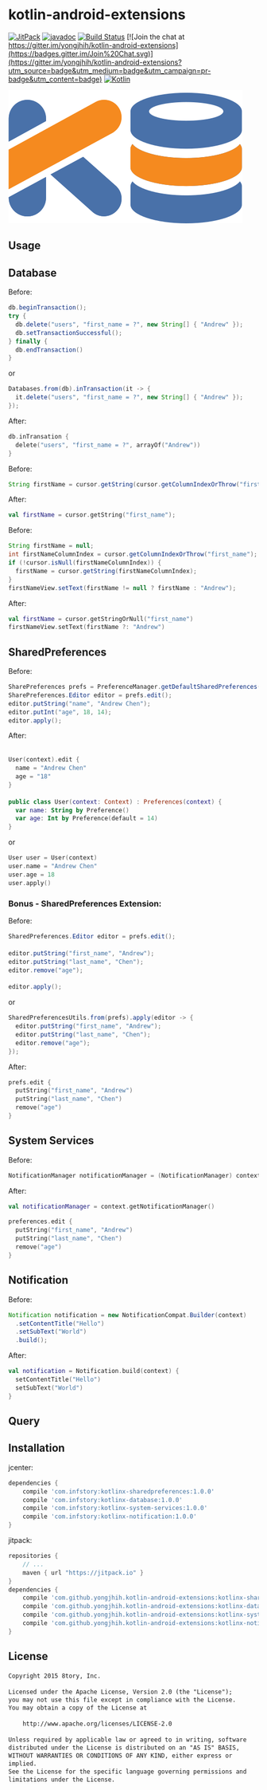 # kotlin-android-extensions

<!--[![Android Arsenal](https://img.shields.io/badge/Android%20Arsenal-RxParse-brightgreen.svg?style=flat)](http://android-arsenal.com/details/1/1670)-->
<!--[![Download](https://api.bintray.com/packages/yongjhih/maven/kotlin-android-extensions/images/download.svg) ](https://bintray.com/yongjhih/maven/kotlin-android-extensions/_latestVersion)-->
[![JitPack](https://img.shields.io/github/tag/yongjhih/kotlin-android-extensions.svg?label=JitPack)](https://jitpack.io/#yongjhih/kotlin-android-extensions)
[![javadoc](https://img.shields.io/github/tag/yongjhih/kotlin-android-extensions.svg?label=javadoc)](https://jitpack.io/com/github/yongjhih/kotlin-android-extensions/-SNAPSHOT/javadoc/)
[![Build Status](https://travis-ci.org/yongjhih/kotlin-android-extensions.svg)](https://travis-ci.org/yongjhih/kotlin-android-extensions)
[![Join the chat at https://gitter.im/yongjhih/kotlin-android-extensions](https://badges.gitter.im/Join%20Chat.svg)](https://gitter.im/yongjhih/kotlin-android-extensions?utm_source=badge&utm_medium=badge&utm_campaign=pr-badge&utm_content=badge)
[![Kotlin](https://img.shields.io/maven-central/v/org.jetbrains.kotlin/kotlin-maven-plugin.svg?label=Kotlin)](http://search.maven.org/#search%7Cga%7C1%7Cg%3A%22org.jetbrains.kotlin%22)

![](art/kotlin-database.png)

## Usage

## Database

Before:

```java
db.beginTransaction();
try {
  db.delete("users", "first_name = ?", new String[] { "Andrew" });
  db.setTransactionSuccessful();
} finally {
  db.endTransaction()
}
```

or

```java
Databases.from(db).inTransaction(it -> {
  it.delete("users", "first_name = ?", new String[] { "Andrew" });
});
```

After:

```kotlin
db.inTransation {
  delete("users", "first_name = ?", arrayOf("Andrew"))
}
```

Before:

```java
String firstName = cursor.getString(cursor.getColumnIndexOrThrow("first_name"));
```

After:

```kotlin
val firstName = cursor.getString("first_name");
```

Before:

```java
String firstName = null;
int firstNameColumnIndex = cursor.getColumnIndexOrThrow("first_name");
if (!cursor.isNull(firstNameColumnIndex)) {
  firstName = cursor.getString(firstNameColumnIndex);
}
firstNameView.setText(firstName != null ? firstName : "Andrew");
```

After:

```kotlin
val firstName = cursor.getStringOrNull("first_name")
firstNameView.setText(firstName ?: "Andrew")
```

## SharedPreferences

Before:

```java
SharePreferences prefs = PreferenceManager.getDefaultSharedPreferences(context);
SharePreferences.Editor editor = prefs.edit();
editor.putString("name", "Andrew Chen");
editor.putInt("age", 18, 14);
editor.apply();
```

After:

```kotlin

User(context).edit {
  name = "Andrew Chen"
  age = "18"
}

public class User(context: Context) : Preferences(context) {
  var name: String by Preference()
  var age: Int by Preference(default = 14)
}
```

or

```kotlin
User user = User(context)
user.name = "Andrew Chen"
user.age = 18
user.apply()
```

### Bonus - SharedPreferences Extension:

Before:

```java
SharedPreferences.Editor editor = prefs.edit();

editor.putString("first_name", "Andrew");
editor.putString("last_name", "Chen");
editor.remove("age");

editor.apply();
```

or

```java
SharedPreferencesUtils.from(prefs).apply(editor -> {
  editor.putString("first_name", "Andrew");
  editor.putString("last_name", "Chen");
  editor.remove("age");
});
```

After:

```kotlin
prefs.edit {
  putString("first_name", "Andrew")
  putString("last_name", "Chen")
  remove("age")
}
```

## System Services

Before:

```java
NotificationManager notificationManager = (NotificationManager) context.getSystemService(Context.NOTIFICATION_SERVICE);
```

After:

```kotlin
val notificationManager = context.getNotificationManager()
```


```kotlin
preferences.edit {
  putString("first_name", "Andrew")
  putString("last_name", "Chen")
  remove("age")
}
```

## Notification

Before:

```java
Notification notification = new NotificationCompat.Builder(context)
  .setContentTitle("Hello")
  .setSubText("World")
  .build();
```

After:

```kotlin
val notification = Notification.build(context) {
  setContentTitle("Hello")
  setSubText("World")
}
```

## Query

## Installation

jcenter:

```gradle
dependencies {
    compile 'com.infstory:kotlinx-sharedpreferences:1.0.0'
    compile 'com.infstory:kotlinx-database:1.0.0'
    compile 'com.infstory:kotlinx-system-services:1.0.0'
    compile 'com.infstory:kotlinx-notification:1.0.0'
}
```

jitpack:

```gradle
repositories {
    // ...
    maven { url "https://jitpack.io" }
}
dependencies {
    compile 'com.github.yongjhih.kotlin-android-extensions:kotlinx-sharedpreferences:-SNAPSHOT'
    compile 'com.github.yongjhih.kotlin-android-extensions:kotlinx-database:-SNAPSHOT'
    compile 'com.github.yongjhih.kotlin-android-extensions:kotlinx-system-services:-SNAPSHOT'
    compile 'com.github.yongjhih.kotlin-android-extensions:kotlinx-notification:-SNAPSHOT'
}
```

## License

```
Copyright 2015 8tory, Inc.

Licensed under the Apache License, Version 2.0 (the "License");
you may not use this file except in compliance with the License.
You may obtain a copy of the License at

    http://www.apache.org/licenses/LICENSE-2.0

Unless required by applicable law or agreed to in writing, software
distributed under the License is distributed on an "AS IS" BASIS,
WITHOUT WARRANTIES OR CONDITIONS OF ANY KIND, either express or implied.
See the License for the specific language governing permissions and
limitations under the License.
```
